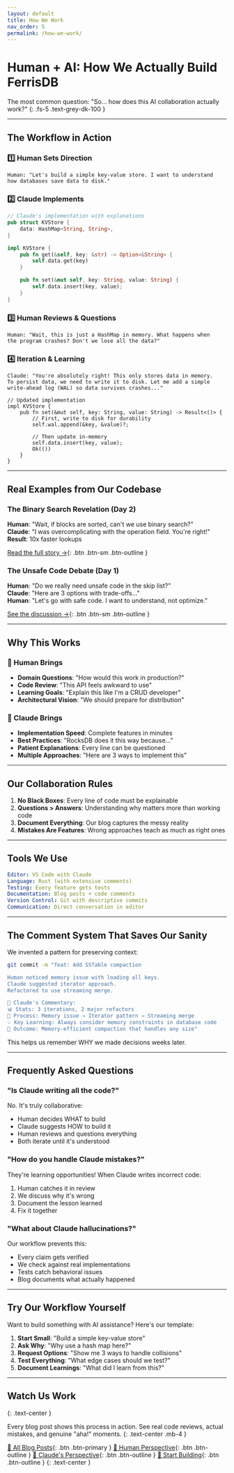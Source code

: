 ```yaml
---
layout: default
title: How We Work
nav_order: 5
permalink: /how-we-work/
---
```


# Human + AI: How We Actually Build FerrisDB

The most common question: "So... how does this AI collaboration actually work?"
{: .fs-5 .text-grey-dk-100 }

---

## The Workflow in Action

### 1️⃣ Human Sets Direction

```
Human: "Let's build a simple key-value store. I want to understand
how databases save data to disk."
```

### 2️⃣ Claude Implements

```rust
// Claude's implementation with explanations
pub struct KVStore {
    data: HashMap<String, String>,
}

impl KVStore {
    pub fn get(&self, key: &str) -> Option<&String> {
        self.data.get(key)
    }

    pub fn set(&mut self, key: String, value: String) {
        self.data.insert(key, value);
    }
}
```

### 3️⃣ Human Reviews & Questions

```
Human: "Wait, this is just a HashMap in memory. What happens when
the program crashes? Don't we lose all the data?"
```

### 4️⃣ Iteration & Learning

```
Claude: "You're absolutely right! This only stores data in memory.
To persist data, we need to write it to disk. Let me add a simple
write-ahead log (WAL) so data survives crashes..."

// Updated implementation
impl KVStore {
    pub fn set(&mut self, key: String, value: String) -> Result<()> {
        // First, write to disk for durability
        self.wal.append(&key, &value)?;

        // Then update in-memory
        self.data.insert(key, value);
        Ok(())
    }
}
```

---

## Real Examples from Our Codebase

### The Binary Search Revelation (Day 2)

**Human**: "Wait, if blocks are sorted, can't we use binary search?"  
**Claude**: "I was overcomplicating with the operation field. You're right!"  
**Result**: 10x faster lookups

[Read the full story →](/blog/human/day-2-sstable-optimization/){: .btn .btn-sm .btn-outline }

### The Unsafe Code Debate (Day 1)

**Human**: "Do we really need unsafe code in the skip list?"  
**Claude**: "Here are 3 options with trade-offs..."  
**Human**: "Let's go with safe code. I want to understand, not optimize."

[See the discussion →](/blog/claude/day-1-reading-between-lines/){: .btn .btn-sm .btn-outline }

---

## Why This Works

### 👤 Human Brings

- **Domain Questions**: "How would this work in production?"
- **Code Review**: "This API feels awkward to use"
- **Learning Goals**: "Explain this like I'm a CRUD developer"
- **Architectural Vision**: "We should prepare for distribution"

### 🤖 Claude Brings

- **Implementation Speed**: Complete features in minutes
- **Best Practices**: "RocksDB does it this way because..."
- **Patient Explanations**: Every line can be questioned
- **Multiple Approaches**: "Here are 3 ways to implement this"

---

## Our Collaboration Rules

1. **No Black Boxes**: Every line of code must be explainable
2. **Questions > Answers**: Understanding why matters more than working code
3. **Document Everything**: Our blog captures the messy reality
4. **Mistakes Are Features**: Wrong approaches teach as much as right ones

---

## Tools We Use

```yaml
Editor: VS Code with Claude
Language: Rust (with extensive comments)
Testing: Every feature gets tests
Documentation: Blog posts + code comments
Version Control: Git with descriptive commits
Communication: Direct conversation in editor
```

---

## The Comment System That Saves Our Sanity

We invented a pattern for preserving context:

```bash
git commit -m "feat: Add SSTable compaction

Human noticed memory issue with loading all keys.
Claude suggested iterator approach.
Refactored to use streaming merge.

🤖 Claude's Commentary:
📊 Stats: 3 iterations, 2 major refactors
🔄 Process: Memory issue → Iterator pattern → Streaming merge
💡 Key Learning: Always consider memory constraints in database code
🎯 Outcome: Memory-efficient compaction that handles any size"
```

This helps us remember WHY we made decisions weeks later.

---

## Frequently Asked Questions

### "Is Claude writing all the code?"

No. It's truly collaborative:

- Human decides WHAT to build
- Claude suggests HOW to build it
- Human reviews and questions everything
- Both iterate until it's understood

### "How do you handle Claude mistakes?"

They're learning opportunities! When Claude writes incorrect code:

1. Human catches it in review
2. We discuss why it's wrong
3. Document the lesson learned
4. Fix it together

### "What about Claude hallucinations?"

Our workflow prevents this:

- Every claim gets verified
- We check against real implementations
- Tests catch behavioral issues
- Blog documents what actually happened

---

## Try Our Workflow Yourself

Want to build something with AI assistance? Here's our template:

1. **Start Small**: "Build a simple key-value store"
2. **Ask Why**: "Why use a hash map here?"
3. **Request Options**: "Show me 3 ways to handle collisions"
4. **Test Everything**: "What edge cases should we test?"
5. **Document Learnings**: "What did I learn from this?"

---

## Watch Us Work

{: .text-center }

Every blog post shows this process in action. See real code reviews, actual mistakes, and genuine "aha!" moments.
{: .text-center .mb-4 }

[📖 All Blog Posts](/blog/){: .btn .btn-primary }
[👤 Human Perspective](/blog/human/){: .btn .btn-outline }
[🤖 Claude's Perspective](/blog/claude/){: .btn .btn-outline }
[🔧 Start Building](/getting-started/){: .btn .btn-outline }
{: .text-center }
